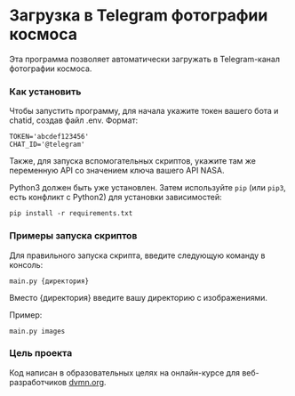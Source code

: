 # Загрузка в Telegram фотографии космоса

Эта программа позволяет автоматически загружать в Telegram-канал фотографии космоса.

### Как установить

Чтобы запустить программу, для начала укажите токен вашего бота и chatid, создав файл .env.
Формат:
```
TOKEN='abcdef123456'
CHAT_ID='@telegram'
```
Также, для запуска вспомогательных скриптов, укажите там же переменную API со значением ключа вашего API NASA.

Python3 должен быть уже установлен. 
Затем используйте `pip` (или `pip3`, есть конфликт с Python2) для установки зависимостей:
```
pip install -r requirements.txt
```

### Примеры запуска скриптов

Для правильного запуска скрипта, введите следующую команду в консоль:

```
main.py {директория}
```

Вместо {директория} введите вашу директорию с изображениями.

Пример:

```
main.py images
```

### Цель проекта

Код написан в образовательных целях на онлайн-курсе для веб-разработчиков [dvmn.org](https://dvmn.org/).